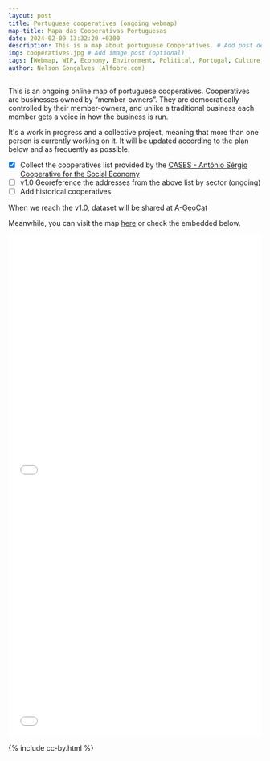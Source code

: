 ```yaml
---
layout: post
title: Portuguese cooperatives (ongoing webmap)
map-title: Mapa das Cooperativas Portuguesas
date: 2024-02-09 13:32:20 +0300
description: This is a map about portuguese Cooperatives. # Add post description (optional)
img: cooperatives.jpg # Add image post (optional)
tags: [Webmap, WIP, Economy, Environment, Political, Portugal, Culture, Arts]
author: Nelson Gonçalves (Alfobre.com) 
---
```

This is an ongoing online map of portuguese cooperatives. Cooperatives are businesses owned by “member-owners”. They are democratically controlled by their member-owners, and unlike a traditional business each member gets a voice in how the business is run. 

It's a work in progress and a collective project, meaning that more than one person is currently working on it. It will be updated according to the plan below and as frequently as possible.

- [x]  Collect the cooperatives list provided by the [CASES - António Sérgio Cooperative for the Social Economy](https://cases.pt)
- [ ]  v1.0 Georeference the addresses from the above list by sector (ongoing) 
- [ ]  Add historical cooperatives

When we reach the v1.0, dataset will be shared at [A-GeoCat](https://a-geocat.alfobre.com/)

Meanwhile, you can visit the map [here](https://umap.openstreetmap.fr/en/map/mapa-das-cooperativas-portuguesas_1021529#7/39.309/-8.042) or check the embedded below.


<iframe width="100%" height="500px" frameborder="0" allowfullscreen allow="geolocation" src="//umap.openstreetmap.fr/en/map/mapa-das-cooperativas-portuguesas_1021529?scaleControl=true&miniMap=false&scrollWheelZoom=true&zoomControl=true&editMode=disabled&moreControl=true&searchControl=null&tilelayersControl=null&embedControl=null&datalayersControl=true&onLoadPanel=undefined&captionBar=false&captionMenus=true"></iframe>

<iframe width="100%" height="500px" frameborder="0" allowfullscreen allow="geolocation" src="//umap.openstreetmap.fr/en/map/mapa-das-cooperativas-portuguesas_1021529?scaleControl=false&miniMap=false&scrollWheelZoom=true&zoomControl=false&editMode=disabled&moreControl=true&searchControl=null&tilelayersControl=null&embedControl=false&datalayersControl=true&onLoadPanel=undefined&captionBar=false&captionMenus=true&measureControl=false&fullscreenControl=null&editinosmControl=false"></iframe>

{% include cc-by.html %}
